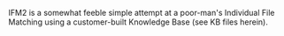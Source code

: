 IFM2 is a somewhat feeble simple attempt at a poor-man's Individual File Matching using a customer-built Knowledge Base (see KB files herein). 
